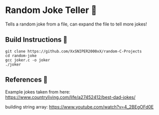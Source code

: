 # Random Joke Teller 🤡

Tells a random joke from a file, can expand the file to tell more jokes!

## Build Instructions 🧱

```
git clone https://github.com/XxSNIPER2000xX/random-C-Projects
cd random-joke
gcc joker.c -o joker
./joker
```

## References 🧐

Example jokes taken from here: https://www.countryliving.com/life/a27452412/best-dad-jokes/

building string array: https://www.youtube.com/watch?v=4_2BEgOFd0E
